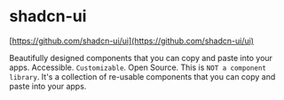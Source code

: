 # shadcn-ui

[https://github.com/shadcn-ui/ui](https://github.com/shadcn-ui/ui)

Beautifully designed components that you can copy and paste into your apps. Accessible. `Customizable`. Open Source.
This is `NOT a component library`. It's a collection of re-usable components that you can copy and paste into your apps.